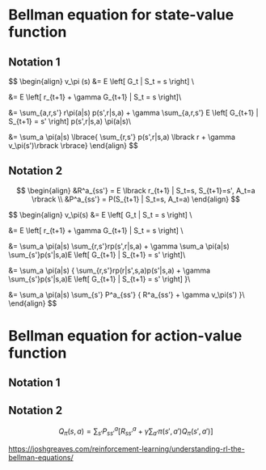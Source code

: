 
# Bellman equation for state-value function

## Notation 1

$$
\begin{align}
v_\pi (s) &= E \left[ G_t | S_t = s \right] \\

&= E \left[ r_{t+1} + \gamma G_{t+1} | S_t = s \right]\\

&= \sum_{a,r,s'} r\pi(a|s) p(s',r|s,a) + \gamma \sum_{a,r,s'} E \left[ G_{t+1} | S_{t+1} = s' \right] p(s',r|s,a) \pi(a|s)\\

&= \sum_a \pi(a|s) \lbrace{ \sum_{r,s'} p(s',r|s,a) \lbrack r + \gamma v_\pi(s')\rbrack \rbrace}
\end{align}
$$

## Notation 2

$$
\begin{align}
&R^a_{ss'} = E \lbrack r_{t+1} | S_t=s, S_{t+1}=s', A_t=a \rbrack \\
&P^a_{ss'} = P(S_{t+1} | S_t=s, A_t=a)
\end{align}
$$


$$
\begin{align}
v_\pi(s) &= E \left[ G_t | S_t = s \right] \\

&= E \left[ r_{t+1} + \gamma G_{t+1} | S_t = s \right] \\

&= \sum_a \pi(a|s) \sum_{r,s'}rp(s',r|s,a) + \gamma \sum_a \pi(a|s) \sum_{s'}p(s'|s,a)E \left[ G_{t+1} | S_{t+1} = s' \right]\\

&= \sum_a \pi(a|s) \{ \sum_{r,s'}rp(r|s',s,a)p(s'|s,a) + \gamma \sum_{s'}p(s'|s,a)E \left[ G_{t+1} | S_{t+1} = s' \right] \}\\

&= \sum_a \pi(a|s) \sum_{s'} P^a_{ss'} \{ R^a_{ss'} + \gamma v_\pi(s') \}\\
\end{align}
$$

# Bellman equation for action-value function

## Notation 1

## Notation 2
$$
Q_\pi(s,a)=\sum_{s'}P^a_{ss'} \lbrack R^a_{ss'} + \gamma \sum_{a'} \pi(s',a') Q_\pi(s',a') \rbrack
$$

https://joshgreaves.com/reinforcement-learning/understanding-rl-the-bellman-equations/













